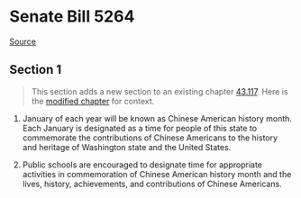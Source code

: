 # Senate Bill 5264

[Source](http://lawfilesext.leg.wa.gov/biennium/2021-22/Xml/Bills/Senate%20Bills/5264.xml)
## Section 1
> This section adds a new section to an existing chapter [43.117](/rcw/43_state_government—executive/43.117_state_commission_on_asian_pacific_american_affairs.md). Here is the [modified chapter](rcw/43_state_government—executive/43.117_state_commission_on_asian_pacific_american_affairs.md) for context.

1. January of each year will be known as Chinese American history month. Each January is designated as a time for people of this state to commemorate the contributions of Chinese Americans to the history and heritage of Washington state and the United States.

2. Public schools are encouraged to designate time for appropriate activities in commemoration of Chinese American history month and the lives, history, achievements, and contributions of Chinese Americans.

